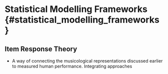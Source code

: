 

# Statistical Modelling Frameworks {#statistical_modelling_frameworks}

## Item Response Theory

- A way of connecting the musicological representations discussed earlier to measured human performance. Integrating approaches
